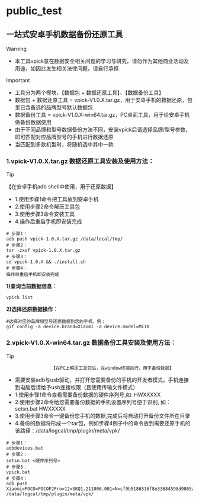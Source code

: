 # public_test


## 一站式安卓手机数据备份还原工具

> [!WARNING]
>
> - 本工具vpick意在数据安全相关问题的学习与研究，请勿作为其他商业活动及用途，如因此发生相关法律问题，请自行承担

> [!IMPORTANT]
> - 工具分为两个模块，【数据包 + 数据还原工具】、【数据备份工具】
> - 数据包 + 数据还原工具 = vpick-V1.0.X.tar.gz，用于安卓手机的数据还原，包里已含备选的品牌型号默认数据包
> - 数据备份工具 = vpick-V1.0.X-win64.tar.gz，PC桌面工具，用于给安卓手机做备份数据使用
> - 由于不同品牌和型号数据备份方法不同，安装vpick后请选择品牌/型号参数，即可匹配对应品牌型号的手机进行数据还原
> - 当匹配到多款机型时，将随机选中其中一款

### 1.vpick-V1.0.X.tar.gz 数据还原工具安装及使用方法：
> [!TIP]
>   【在安卓手机adb shell中使用，用于还原数据】
> - 1.使用步骤1命令把工具放到安卓手机
> - 2.使用步骤2命令解压工具包
> - 3.使用步骤3命令安装工具
> - 4.操作后重启手机即安装完成
```
# 步骤1：
adb push vpick-1.0.X.tar.gz /data/local/tmp/
# 步骤2：
tar -zxvf vpick-1.0.X.tar.gz
# 步骤3：
cd vpick-1.0.X && ./install.sh
# 步骤4：
操作后重启手机即安装完成
```

**1)查询当前数据信息**：

```
vpick list
```

**2)选择还原数据操作**：

```
#选择对应的品牌和型号还原数据到您的手机，例：
gif config -a device.brand=Xiaomi -a device.model=Mi10
```


### 2.vpick-V1.0.X-win64.tar.gz 数据备份工具安装及使用方法：
> [!TIP]
>                      【在PC上解压工具包后，在window终端运行，用于备份数据】
> - 需要安装adb与usb驱动，并打开您需要备份的手机的开发者模式，手机连接到电脑后请给予usb连接权限（且使用传输文件模式）
> - 1.使用步骤1命令查看需要备份数据的硬件序列号,如: HWXXXXX
> - 2.使用步骤2命令给您需要备份数据的手机设置序列号便于识别, 如：setsn.bat HWXXXXX
> - 3.使用步骤3命令一键备份您手机的数据,完成后将自动打开备份文件所在目录
> - 4.备份的数据将形成一个tar包，例如步骤4例子中的命令放到需要还原手机的该路径：/data/logcal/tmp/plugin/meta/vpk/
```
# 步骤1：
adbdevices.bat
# 步骤2：
setsn.bat <硬件序列号>
# 步骤3：
vpick.bat
# 步骤4：
adb push Xiaomi=POCO=POCOF2Pro=12=SKQ1.211006.001=N=cf9b5186516f8e33684598d9865a73d.tar.gz /data/logcal/tmp/plugin/meta/vpk/
```
